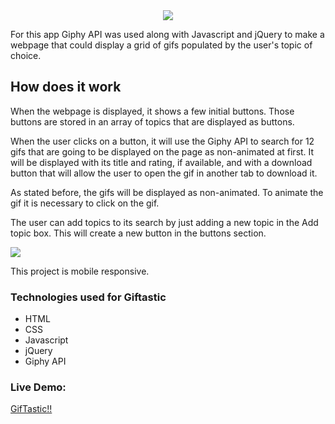 
<center><img src="https://i.imgur.com/56UyU6O.png"/></center>

For this app Giphy API was used along with Javascript and jQuery to  make a webpage that could display a grid of gifs populated by the user's topic of choice.

<h2>How does it work</h2>

When the webpage is displayed, it shows a few initial buttons. Those buttons are stored in an array of topics that are displayed as buttons.

When the user clicks on a button, it will use the Giphy API to search for 12 gifs that are going to be displayed on the page as non-animated at first. It will be displayed with its title and rating, if available, and with a download button that will allow the user to open the gif in another tab to download it.

As stated before, the gifs will be displayed as non-animated. To animate the gif it is necessary to click on the gif.

The user can add topics to its search by just adding a new topic in the Add topic box. This will create a new button in  the buttons section.

<img src="https://i.imgur.com/da6degN.png">

This project is mobile responsive. 

<h3>Technologies used for Giftastic</h3>
<ul>
  <li>HTML</li>
  <li>CSS</li>
  <li>Javascript</li>
  <li>jQuery</li>
  <li>Giphy API</li>
 </ul>

<h3>Live Demo:</h3>
<a href="https://rederu.github.io/GifTastic">GifTastic!!</a>
